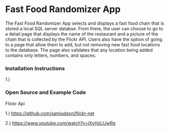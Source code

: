 # Fast Food Randomizer App
The Fast Food Randomizer App selects and displays a fast food chain that is stored a local SQL server databse. From there, the user can choose to go to a detail page that displays the name of the restaurant and a picture of the chain that is collected by the Flickr API. Users also have the option of going to a page that allow them to add, but not removing new fast food locations to the database. The page also validates that any location being added contains only letters, numbers, and spaces.  

### Installation Instructions

1.) 

### Open Source and Example Code

Flickr Api 

1.) https://github.com/samjudson/flickr-net

2.) https://www.youtube.com/watch?v=jXvHzLIJwRg
